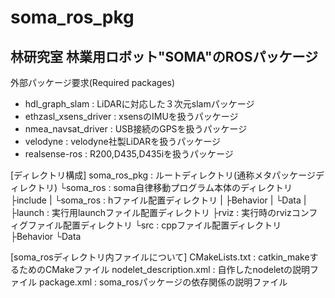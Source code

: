 # soma_ros_pkg
## 林研究室 林業用ロボット"SOMA"のROSパッケージ

外部パッケージ要求(Required packages)
* hdl_graph_slam : LiDARに対応した３次元slamパッケージ
* ethzasl_xsens_driver : xsensのIMUを扱うパッケージ
* nmea_navsat_driver : USB接続のGPSを扱うパッケージ
* velodyne : velodyne社製LiDARを扱うパッケージ
* realsense-ros : R200,D435,D435iを扱うパッケージ

[ディレクトリ構成]
soma_ros_pkg : ルートディレクトリ(通称メタパッケージディレクトリ)
	└soma_ros : soma自律移動プログラム本体のディレクトリ
		├include
    |	└soma_ros : hファイル配置ディレクトリ
		|		├Behavior
		|		└Data
		|
		├launch : 実行用launchファイル配置ディレクトリ
		├rviz : 実行時のrvizコンフィグファイル配置ディレクトリ
		└src : cppファイル配置ディレクトリ
			├Behavior
    	└Data

[soma_rosディレクトリ内ファイルについて]
	CMakeLists.txt : catkin_makeするためのCMakeファイル
	nodelet_description.xml : 自作したnodeletの説明ファイル
  package.xml : soma_rosパッケージの依存関係の説明ファイル

